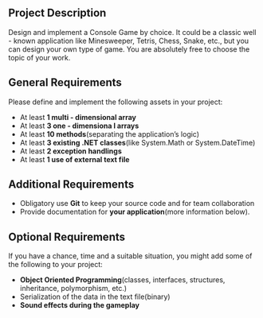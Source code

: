 <h2>Project Description</h2>
<p>Design and implement a Console Game by choice. It could be a classic well - known application like Minesweeper, Tetris, Chess, Snake, etc., but you can design your own type of game. You are absolutely free to choose the topic of your work.</p>
<h2>General Requirements</h2>
Please define and implement the following assets in your project:
<ul>
  <li>At least <b>1 multi - dimensional array</b></li>
  <li>At least <b>3 one - dimensiona l arrays</b></li>
  <li>At least <b>10 methods</b>(separating the application’s logic)</li>
  <li>At least <b>3 existing .NET classes</b>(like System.Math or System.DateTime)</li>
  <li>At least <b>2 exception handlings</b></li>
  <li>At least <b>1 use of external text file</b></li>
</ul>

<h2>Additional Requirements</h2>
<ul>
  <li>Obligatory use <b>Git</b> to keep your source code and for team collaboration</li>
  <li>Provide documentation for <b>your application</b>(more information below).</li>
</ul>

<h2>Optional Requirements</h2>
If you have a chance, time and a suitable situation, you might add some of the following to your project:
<ul>
  <li><b>Object Oriented Programming</b>(classes, interfaces, structures, inheritance, polymorphism, etc.)</li>
  <li>Serialization of the data in the text file(binary)</li>
  <li><b>Sound effects during the gameplay</b></li>
</ul>
